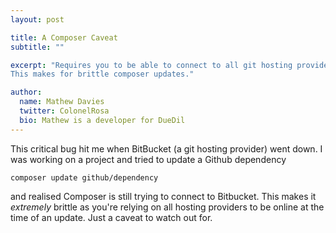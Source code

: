 ```yaml
---
layout: post

title: A Composer Caveat
subtitle: ""

excerpt: "Requires you to be able to connect to all git hosting providers, even if you only want to update from one. 
This makes for brittle composer updates."

author:
  name: Mathew Davies
  twitter: ColonelRosa
  bio: Mathew is a developer for DueDil
---
```


This critical bug hit me when BitBucket (a git hosting provider) went down. I was working on a project and tried to update a
Github dependency

    composer update github/dependency
     
and realised Composer is still trying to connect to Bitbucket. This makes it *extremely* brittle as you're relying on all hosting 
providers to be online at the time of an update. Just a caveat to watch out for.  
